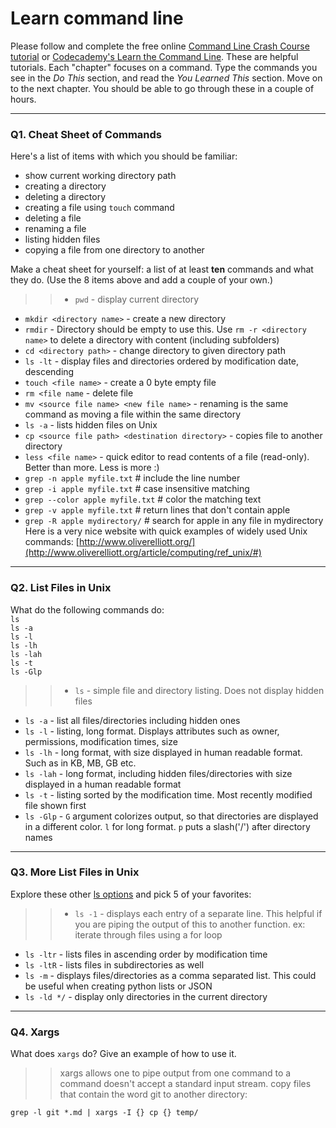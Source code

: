 # Learn command line

Please follow and complete the free online [Command Line Crash Course
tutorial](https://web.archive.org/web/20160708171659/http://cli.learncodethehardway.org/book/) or [Codecademy's Learn the Command Line](https://www.codecademy.com/learn/learn-the-command-line). These are helpful tutorials. Each "chapter" focuses on a command. Type the commands you see in the _Do This_ section, and read the _You Learned This_ section. Move on to the next chapter. You should be able to go through these in a couple of hours.

---

### Q1.  Cheat Sheet of Commands  

Here's a list of items with which you should be familiar:  
* show current working directory path
* creating a directory
* deleting a directory
* creating a file using `touch` command
* deleting a file
* renaming a file
* listing hidden files
* copying a file from one directory to another

Make a cheat sheet for yourself: a list of at least **ten** commands and what they do.  (Use the 8 items above and add a couple of your own.)  

>>* `pwd` - display current directory
* `mkdir <directory name>` - create a new directory
* `rmdir` - Directory should be empty to use this. Use `rm -r <directory name>` to delete a directory with content (including subfolders)
* `cd <directory path>` - change directory to given directory path
* `ls -lt` - display files and directories ordered by modification date, descending
* `touch <file name>` - create a 0 byte empty file
* `rm <file name` - delete file
* `mv <source file name> <new file name>` - renaming is the same command as moving a file within the same directory
* `ls -a` - lists hidden files on Unix
* `cp <source file path> <destination directory>` - copies file to another directory
* `less <file name>` - quick editor to read contents of a file (read-only). Better than more. Less is more :)
* `grep -n apple myfile.txt`      # include the line number
* `grep -i apple myfile.txt`       # case insensitive matching
* `grep --color apple myfile.txt`  # color the matching text
* `grep -v apple myfile.txt`	# return lines that don't contain apple
* `grep -R apple mydirectory/`	# search for apple in any file in mydirectory
Here is a very nice website with quick examples of widely used Unix commands: [http://www.oliverelliott.org/](http://www.oliverelliott.org/article/computing/ref_unix/#)
---

### Q2.  List Files in Unix   

What do the following commands do:  
`ls`  
`ls -a`  
`ls -l`  
`ls -lh`  
`ls -lah`  
`ls -t`  
`ls -Glp`  

>> * `ls` - simple file and directory listing. Does not display hidden files
* `ls -a` - list all files/directories including hidden ones  
* `ls -l` - listing, long format. Displays attributes such as owner, permissions, modification times, size
* `ls -lh`  - long format, with size displayed in human readable format. Such as in KB, MB, GB etc.
* `ls -lah` - long format, including hidden files/directories with size displayed in a human readable format  
* `ls -t`  - listing sorted by the modification time. Most recently modified file shown first
* `ls -Glp` - `G` argument colorizes output, so that directories are displayed in a different color. `l` for long format. `p` puts a slash('/') after directory names


---

### Q3.  More List Files in Unix  

Explore these other [ls options](http://www.techonthenet.com/unix/basic/ls.php) and pick 5 of your favorites:

>> * `ls -1` - displays each entry of a separate line. This helpful if you are piping the output of this to another function. ex: iterate through files using a for loop
* `ls -ltr` - lists files in ascending order by modification time
* `ls -ltR` - lists files in subdirectories as well
* `ls -m` - displays files/directories as a comma separated list. This could be useful when creating python lists or JSON
* `ls -ld */` - display only directories in the current directory

---

### Q4.  Xargs   

What does `xargs` do? Give an example of how to use it.

> > xargs allows one to pipe output from one command to a command doesn't accept a standard input stream.
copy files that contain the word git to another directory:  

`grep -l git *.md | xargs -I {} cp {} temp/`
